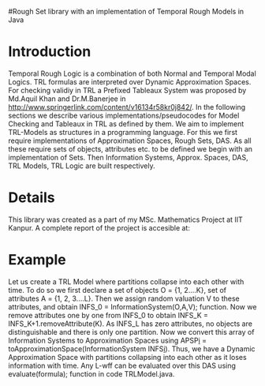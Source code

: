 #Rough Set library with an implementation of Temporal Rough Models in Java

# Introduction #

Temporal Rough Logic is a combination of both Normal and Temporal Modal Logics. TRL formulas are interpreted over Dynamic Approximation Spaces. For checking validiy in TRL a Prefixed Tableaux System was proposed by Md.Aquil Khan and Dr.M.Banerjee in http://www.springerlink.com/content/v16134r58kr0j842/. In the following sections we describe various implementations/pseudocodes for Model Checking and Tableaux in TRL as defined by them. We aim to implement TRL-Models as structures in a programming language. For this we first require
implementations of Approximation Spaces, Rough Sets, DAS. As all these require sets of objects, attributes etc. to be defined we begin with an implementation of Sets. Then Information Systems, Approx. Spaces,
DAS, TRL Models, TRL Logic are built respectively.



# Details #
This library was created as a part of my MSc. Mathematics Project at IIT Kanpur. A complete report of the project is accesible at:

# Example #
Let us create a TRL Model where partitions collapse into each other with time. To do so we first declare a set of objects O = {1, 2....K}, set of attributes A = {1, 2, 3....L}. Then we assign random valuation V to
these attributes, and obtain INFS\_0 = InformationSystem(O,A,V); function. Now we remove attributes one by one from INFS\_0 to obtain INFS\_K = INFS\_K+1.removeAttribute(K). As INFS\_L has zero attributes, no objects are distinguishable and there is only one partition. Now we convert this array of Information Systems to Approximation Spaces using APSP[i](i.md) = toApproximationSpace(InformationSystem INFS[i](i.md)). Thus, we have a Dynamic Approximation Space with partitions collapsing into each other as it loses information with time. Any L-wff can be evaluated over this DAS using evaluate(formula); function in code TRLModel.java.